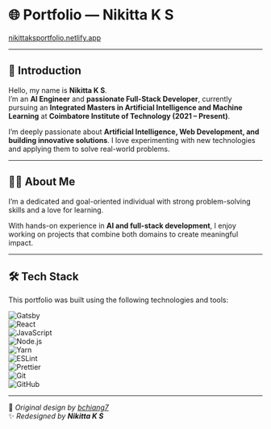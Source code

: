 # 🌐 Portfolio — Nikitta K S  

[nikittaksportfolio.netlify.app](https://nikittaksportfolio.netlify.app)  

---

## 🚀 Introduction  
Hello, my name is **Nikitta K S**.  
I’m an **AI Engineer** and **passionate Full-Stack Developer**, currently pursuing an **Integrated Masters in Artificial Intelligence and Machine Learning** at **Coimbatore Institute of Technology (2021 – Present)**.  

I’m deeply passionate about **Artificial Intelligence, Web Development, and building innovative solutions**. I love experimenting with new technologies and applying them to solve real-world problems.  

---

## 👩‍💻 About Me  
I’m a dedicated and goal-oriented individual with strong problem-solving skills and a love for learning.  

With hands-on experience in **AI and full-stack development**, I enjoy working on projects that combine both domains to create meaningful impact.  

---

## 🛠️ Tech Stack  
This portfolio was built using the following technologies and tools:  

![Gatsby](https://img.shields.io/badge/Gatsby-663399?logo=gatsby&logoColor=fff)  
![React](https://img.shields.io/badge/React-20232A?logo=react&logoColor=61DAFB)  
![JavaScript](https://img.shields.io/badge/JavaScript-F7DF1E?logo=javascript&logoColor=000)  
![Node.js](https://img.shields.io/badge/Node.js-339933?logo=node.js&logoColor=fff)  
![Yarn](https://img.shields.io/badge/Yarn-2C8EBB?logo=yarn&logoColor=fff)  
![ESLint](https://img.shields.io/badge/ESLint-4B32C3?logo=eslint&logoColor=fff)  
![Prettier](https://img.shields.io/badge/Prettier-F7B93E?logo=prettier&logoColor=000)  
![Git](https://img.shields.io/badge/Git-F05032?logo=git&logoColor=fff)  
![GitHub](https://img.shields.io/badge/GitHub-181717?logo=github&logoColor=fff)  

---

🔹 *Original design by [bchiang7](https://github.com/bchiang7)*  
✨ *Redesigned by **Nikitta K S***  
